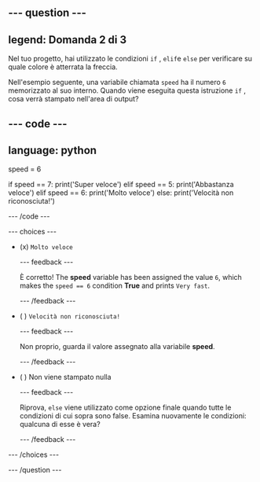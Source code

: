 
--- question ---
---
legend: Domanda 2 di 3
---

Nel tuo progetto, hai utilizzato le condizioni `if` , `elif`e `else` per verificare su quale colore è atterrata la freccia.

Nell'esempio seguente, una variabile chiamata `speed` ha il numero `6` memorizzato al suo interno. Quando viene eseguita questa istruzione `if` , cosa verrà stampato nell'area di output?

--- code ---
---
language: python
---
speed = 6

if speed == 7:
    print('Super veloce')
elif speed == 5:
    print('Abbastanza veloce')
elif speed == 6:
    print('Molto veloce')
else:
    print('Velocità non riconosciuta!') 

--- /code ---

--- choices ---

- (x) `Molto veloce`

  --- feedback ---

  È corretto! The **speed** variable has been assigned the value `6`, which makes the `speed == 6` condition **True** and prints `Very fast`.

  --- /feedback ---

- ( ) `Velocità non riconosciuta!`

  --- feedback ---

  Non proprio, guarda il valore assegnato alla variabile **speed**.

  --- /feedback ---

- ( ) Non viene stampato nulla

  --- feedback ---

  Riprova, `else` viene utilizzato come opzione finale quando tutte le condizioni di cui sopra sono false. Esamina nuovamente le condizioni: qualcuna di esse è vera?

  --- /feedback ---

--- /choices ---

--- /question ---
